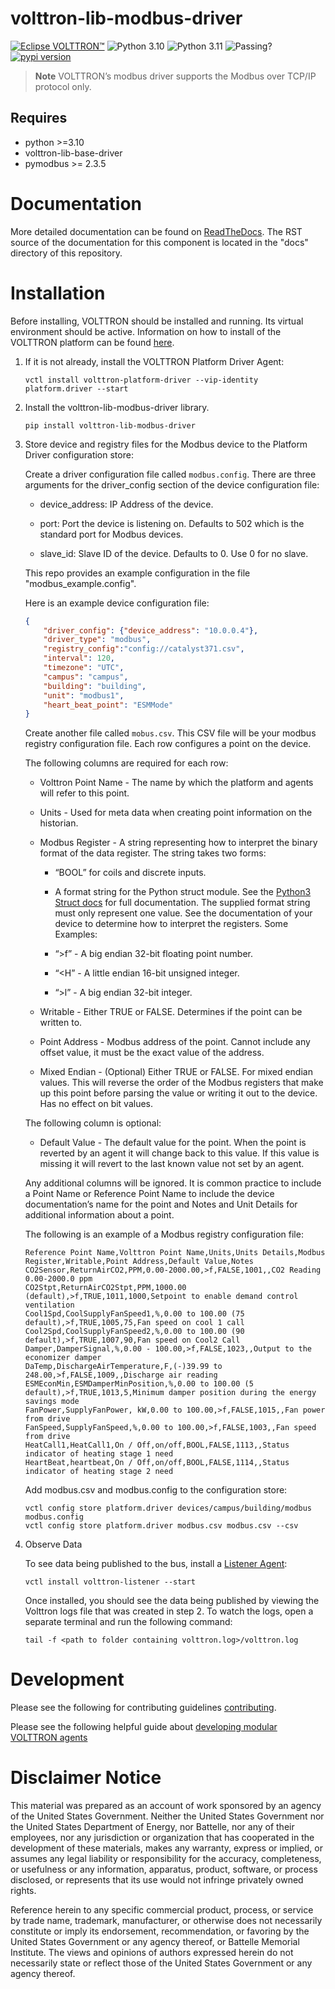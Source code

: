 # volttron-lib-modbus-driver

[![Eclipse VOLTTRON™](https://img.shields.io/badge/Eclips%20VOLTTRON--red.svg)](https://eclipse-volttron.readthedocs.io/en/latest/)
![Python 3.10](https://img.shields.io/badge/python-3.10-blue.svg)
![Python 3.11](https://img.shields.io/badge/python-3.11-blue.svg)
![Passing?](https://github.com/VOLTTRON/volttron-lib-modbus-driver/actions/workflows/run-tests.yml/badge.svg)
[![pypi version](https://img.shields.io/pypi/v/volttron-lib-modbus-driver.svg)](https://pypi.org/project/volttron-lib-modbus-driver/)

> **Note**
> VOLTTRON’s modbus driver supports the Modbus over TCP/IP protocol only.


## Requires

* python >=3.10
* volttron-lib-base-driver
* pymodbus >= 2.3.5


# Documentation
More detailed documentation can be found on [ReadTheDocs](https://eclipse-volttron.readthedocs.io/en/latest/external-docs/volttron-platform-driver/docs/source/index.html). The RST source
of the documentation for this component is located in the "docs" directory of this repository.


# Installation

Before installing, VOLTTRON should be installed and running.  Its virtual environment should be active.
Information on how to install of the VOLTTRON platform can be found
[here](https://github.com/eclipse-volttron/volttron-core).

1. If it is not already, install the VOLTTRON Platform Driver Agent:

    ```shell
    vctl install volttron-platform-driver --vip-identity platform.driver --start
    ```

2. Install the volttron-lib-modbus-driver library.

    ```shell
    pip install volttron-lib-modbus-driver
    ```

3. Store device and registry files for the Modbus device to the Platform Driver configuration store:

    Create a driver configuration file called `modbus.config`. There are three arguments for the driver_config section of the device configuration file:

    * device_address:  IP Address of the device.

    * port: Port the device is listening on. Defaults to 502 which is the standard port for Modbus devices.

    * slave_id:  Slave ID of the device. Defaults to 0. Use 0 for no slave.

    This repo provides an example configuration in the file "modbus_example.config".

    Here is an example device configuration file:

    ```json
    {
        "driver_config": {"device_address": "10.0.0.4"},
        "driver_type": "modbus",
        "registry_config":"config://catalyst371.csv",
        "interval": 120,
        "timezone": "UTC",
        "campus": "campus",
        "building": "building",
        "unit": "modbus1",
        "heart_beat_point": "ESMMode"
    }
    ```

    Create another file called `mobus.csv`. This CSV file will be your modbus registry configuration file. Each row configures a point on the device.

    The following columns are required for each row:

    * Volttron Point Name - The name by which the platform and agents will refer to this point.

    * Units - Used for meta data when creating point information on the historian.

    * Modbus Register - A string representing how to interpret the binary format of the data register. The string takes two forms:

        * “BOOL” for coils and discrete inputs.

        * A format string for the Python struct module. See the [Python3 Struct docs](http://docs.python.org/3/library/struct.html) for full documentation. The supplied format string must only represent one value. See the documentation of your device to determine how to interpret the registers. Some Examples:

        * “>f” - A big endian 32-bit floating point number.

        * “<H” - A little endian 16-bit unsigned integer.

        * “>l” - A big endian 32-bit integer.

    * Writable - Either TRUE or FALSE. Determines if the point can be written to.

    * Point Address - Modbus address of the point. Cannot include any offset value, it must be the exact value of the address.

    * Mixed Endian - (Optional) Either TRUE or FALSE. For mixed endian values. This will reverse the order of the Modbus registers that make up this point before parsing the value or writing it out to the device. Has no effect on bit values.

    The following column is optional:

    * Default Value - The default value for the point. When the point is reverted by an agent it will change back to this value. If this value is missing it will revert to the last known value not set by an agent.

    Any additional columns will be ignored. It is common practice to include a Point Name or Reference Point Name to include the device documentation’s name for the point and Notes and Unit Details for additional information about a point.

    The following is an example of a Modbus registry configuration file:

    ```csv
    Reference Point Name,Volttron Point Name,Units,Units Details,Modbus Register,Writable,Point Address,Default Value,Notes
    CO2Sensor,ReturnAirCO2,PPM,0.00-2000.00,>f,FALSE,1001,,CO2 Reading 0.00-2000.0 ppm
    CO2Stpt,ReturnAirCO2Stpt,PPM,1000.00 (default),>f,TRUE,1011,1000,Setpoint to enable demand control ventilation
    Cool1Spd,CoolSupplyFanSpeed1,%,0.00 to 100.00 (75 default),>f,TRUE,1005,75,Fan speed on cool 1 call
    Cool2Spd,CoolSupplyFanSpeed2,%,0.00 to 100.00 (90 default),>f,TRUE,1007,90,Fan speed on Cool2 Call
    Damper,DamperSignal,%,0.00 - 100.00,>f,FALSE,1023,,Output to the economizer damper
    DaTemp,DischargeAirTemperature,F,(-)39.99 to 248.00,>f,FALSE,1009,,Discharge air reading
    ESMEconMin,ESMDamperMinPosition,%,0.00 to 100.00 (5 default),>f,TRUE,1013,5,Minimum damper position during the energy savings mode
    FanPower,SupplyFanPower, kW,0.00 to 100.00,>f,FALSE,1015,,Fan power from drive
    FanSpeed,SupplyFanSpeed,%,0.00 to 100.00,>f,FALSE,1003,,Fan speed from drive
    HeatCall1,HeatCall1,On / Off,on/off,BOOL,FALSE,1113,,Status indicator of heating stage 1 need
    HeartBeat,heartbeat,On / Off,on/off,BOOL,FALSE,1114,,Status indicator of heating stage 2 need
    ```

    Add modbus.csv and modbus.config to the configuration store:

    ```
    vctl config store platform.driver devices/campus/building/modbus modbus.config
    vctl config store platform.driver modbus.csv modbus.csv --csv
    ```

4. Observe Data

    To see data being published to the bus, install a [Listener Agent](https://pypi.org/project/volttron-listener/):

    ```
    vctl install volttron-listener --start
    ```

    Once installed, you should see the data being published by viewing the Volttron logs file that was created in step 2.
    To watch the logs, open a separate terminal and run the following command:

    ```
    tail -f <path to folder containing volttron.log>/volttron.log
    ```

# Development

Please see the following for contributing guidelines [contributing](https://github.com/eclipse-volttron/volttron-core/blob/develop/CONTRIBUTING.md).

Please see the following helpful guide about [developing modular VOLTTRON agents](https://eclipse-volttron.readthedocs.io/en/latest/developing-volttron/developing-agents/agent-development.html)


# Disclaimer Notice

This material was prepared as an account of work sponsored by an agency of the
United States Government.  Neither the United States Government nor the United
States Department of Energy, nor Battelle, nor any of their employees, nor any
jurisdiction or organization that has cooperated in the development of these
materials, makes any warranty, express or implied, or assumes any legal
liability or responsibility for the accuracy, completeness, or usefulness or any
information, apparatus, product, software, or process disclosed, or represents
that its use would not infringe privately owned rights.

Reference herein to any specific commercial product, process, or service by
trade name, trademark, manufacturer, or otherwise does not necessarily
constitute or imply its endorsement, recommendation, or favoring by the United
States Government or any agency thereof, or Battelle Memorial Institute. The
views and opinions of authors expressed herein do not necessarily state or
reflect those of the United States Government or any agency thereof.
